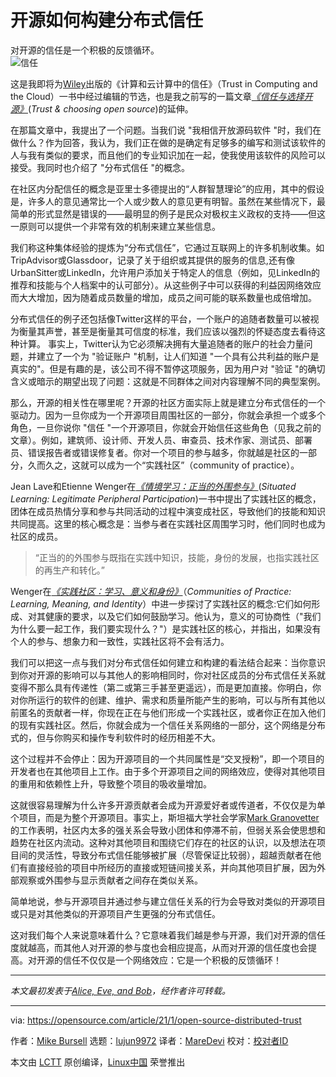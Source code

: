 [#]: collector: (lujun9972)
[#]: translator: (MareDevi)
[#]: reviewer: ( )
[#]: publisher: ( )
[#]: url: ( )
[#]: subject: (How open source builds distributed trust)
[#]: via: (https://opensource.com/article/21/1/open-source-distributed-trust)
[#]: author: (Mike Bursell https://opensource.com/users/mikecamel)

开源如何构建分布式信任
======
对开源的信任是一个积极的反馈循环。  
![信任][1]

这是我即将为[Wiley][2]出版的《计算和云计算中的信任》（Trust in Computing and the Cloud）一书中经过编辑的节选，也是我之前写的一篇文章[_《信任与选择开源》_][3](_Trust &amp; choosing open source_)的延伸。

在那篇文章中，我提出了一个问题。当我们说 "我相信开放源码软件 "时，我们在做什么？作为回答，我认为，我们正在做的是确定有足够多的编写和测试该软件的人与我有类似的要求，而且他们的专业知识加在一起，使我使用该软件的风险可以接受。我同时也介绍了 "分布式信任 "的概念。


在社区内分配信任的概念是亚里士多德提出的“人群智慧理论”的应用，其中的假设是，许多人的意见通常比一个人或少数人的意见更有明智。虽然在某些情况下，最简单的形式显然是错误的——最明显的例子是民众对极权主义政权的支持——但这一原则可以提供一个非常有效的机制来建立某些信息。

我们称这种集体经验的提炼为“分布式信任”，它通过互联网上的许多机制收集。如TripAdvisor或Glassdoor，记录了关于组织或其提供的服务的信息,还有像UrbanSitter或LinkedIn，允许用户添加关于特定人的信息（例如，见LinkedIn的推荐和技能与个人档案中的认可部分）。从这些例子中可以获得的利益因网络效应而大大增加，因为随着成员数量的增加，成员之间可能的联系数量也成倍增加。

分布式信任的例子还包括像Twitter这样的平台，一个账户的追随者数量可以被视为衡量其声誉，甚至是衡量其可信度的标准，我们应该以强烈的怀疑态度去看待这种计算。 事实上，Twitter认为它必须解决拥有大量追随者的账户的社会力量问题，并建立了一个为 "验证账户 "机制，让人们知道 "一个具有公共利益的账户是真实的"。但是有趣的是，该公司不得不暂停这项服务，因为用户对 "验证 "的确切含义或暗示的期望出现了问题：这就是不同群体之间对内容理解不同的典型案例。

那么，开源的相关性在哪里呢？开源的社区方面实际上就是建立分布式信任的一个驱动力。因为一旦你成为一个开源项目周围社区的一部分，你就会承担一个或多个角色，一旦你说你 "信任 "一个开源项目，你就会开始信任这些角色（见我之前的文章）。例如，建筑师、设计师、开发人员、审查员、技术作家、测试员、部署员、错误报告者或错误修复者。你对一个项目的参与越多，你就越是社区的一部分，久而久之，这就可以成为一个“实践社区”（community of practice）。

Jean Lave和Etienne Wenger在[_《情境学习：正当的外围参与》_][4](_Situated Learning: Legitimate Peripheral Participation_)一书中提出了实践社区的概念，团体在成员热情分享和参与共同活动的过程中演变成社区，导致他们的技能和知识共同提高。这里的核心概念是：当参与者在实践社区周围学习时，他们同时也成为社区的成员。

> “正当的的外围参与既指在实践中知识，技能，身份的发展，也指实践社区的再生产和转化。”

Wenger在[_《实践社区：学习、意义和身份》_][5]（_Communities of Practice: Learning, Meaning, and Identity_）中进一步探讨了实践社区的概念:它们如何形成、对其健康的要求，以及它们如何鼓励学习。他认为，意义的可协商性（"我们为什么要一起工作，我们要实现什么？"）是实践社区的核心，并指出，如果没有个人的参与、想象力和一致性，实践社区将不会有活力。

我们可以把这一点与我们对分布式信任如何建立和构建的看法结合起来：当你意识到你对开源的影响可以与其他人的影响相同时，你对社区成员的分布式信任关系就变得不那么具有传递性（第二或第三手甚至更遥远），而是更加直接。你明白，你对你所运行的软件的创建、维护、需求和质量所能产生的影响，可以与所有其他以前匿名的贡献者一样，你现在正在与他们形成一个实践社区，或者你正在加入他们的现有实践社区。然后，你就会成为一个信任关系网络的一部分，这个网络是分布式的，但与你购买和操作专利软件时的经历相差不大。

这个过程并不会停止：因为开源项目的一个共同属性是“交叉授粉”，即一个项目的开发者也在其他项目上工作。由于多个开源项目之间的网络效应，使得对其他项目的重用和依赖性上升，导致整个项目的吸收量增加。

这就很容易理解为什么许多开源贡献者会成为开源爱好者或传道者，不仅仅是为单个项目，而是为整个开源项目。事实上，斯坦福大学社会学家[Mark Granovetter][6]的工作表明，社区内太多的强关系会导致小团体和停滞不前，但弱关系会使思想和趋势在社区内流动。这种对其他项目和围绕它们存在的社区的认识，以及想法在项目间的灵活性，导致分布式信任能够被扩展（尽管保证比较弱），超越贡献者在他们有直接经验的项目中所经历的直接或短链间接关系，并向其他项目扩展，因为外部观察或外围参与显示贡献者之间存在类似关系。

简单地说，参与开源项目并通过参与建立信任关系的行为会导致对类似的开源项目或只是对其他类似的开源项目产生更强的分布式信任。

这对我们每个人来说意味着什么？它意味着我们越是参与开源，我们对开源的信任度就越高，而其他人对开源的参与度也会相应提高，从而对开源的信任度也会提高。对开源的信任不仅仅是一个网络效应：它是一个积极的反馈循环！

* * *

_本文最初发表于[Alice, Eve, and Bob][7]，经作者许可转载。_

--------------------------------------------------------------------------------

via: https://opensource.com/article/21/1/open-source-distributed-trust

作者：[Mike Bursell][a]
选题：[lujun9972][b]
译者：[MareDevi](https://github.com/MareDevi)
校对：[校对者ID](https://github.com/校对者ID)

本文由 [LCTT](https://github.com/LCTT/TranslateProject) 原创编译，[Linux中国](https://linux.cn/) 荣誉推出

[a]: https://opensource.com/users/mikecamel
[b]: https://github.com/lujun9972
[1]: https://opensource.com/sites/default/files/styles/image-full-size/public/lead-images/BUSINESS_trust.png?itok=KMfi0Rdo (Trust)
[2]: https://wiley.com/
[3]: https://aliceevebob.com/2019/06/18/trust-choosing-open-source/
[4]: https://books.google.com/books/about/Situated_Learning.html?id=CAVIOrW3vYAC
[5]: https://books.google.com/books?id=Jb8mAAAAQBAJ&dq=Communities%20of%20Practice:%20Learning,%20meaning%20and%20identity&lr=
[6]: https://en.wikipedia.org/wiki/Mark_Granovetter
[7]: https://aliceevebob.com/2020/11/17/how-open-source-builds-distributed-trust/

